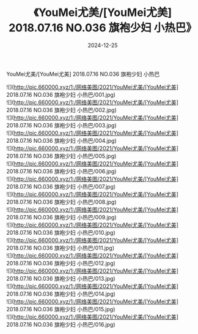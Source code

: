 ﻿---
layout: post
title:  《YouMei尤美/[YouMei尤美] 2018.07.16 NO.036 旗袍少妇 小热巴》
date:   2024-12-25
img: http://pic.660000.xyz/1:/网络美图/2021/YouMei尤美/[YouMei尤美] 2018.07.16 NO.036 旗袍少妇 小热巴/000.jpg
categories: [美女, 清纯, 唯美]
---

YouMei尤美/[YouMei尤美] 2018.07.16 NO.036 旗袍少妇 小热巴

 ![](http://pic.660000.xyz/1:/网络美图/2021/YouMei尤美/[YouMei尤美] 2018.07.16 NO.036 旗袍少妇 小热巴/001.jpg) <br>![](http://pic.660000.xyz/1:/网络美图/2021/YouMei尤美/[YouMei尤美] 2018.07.16 NO.036 旗袍少妇 小热巴/002.jpg) <br>![](http://pic.660000.xyz/1:/网络美图/2021/YouMei尤美/[YouMei尤美] 2018.07.16 NO.036 旗袍少妇 小热巴/003.jpg) <br>![](http://pic.660000.xyz/1:/网络美图/2021/YouMei尤美/[YouMei尤美] 2018.07.16 NO.036 旗袍少妇 小热巴/004.jpg) <br>![](http://pic.660000.xyz/1:/网络美图/2021/YouMei尤美/[YouMei尤美] 2018.07.16 NO.036 旗袍少妇 小热巴/005.jpg) <br>![](http://pic.660000.xyz/1:/网络美图/2021/YouMei尤美/[YouMei尤美] 2018.07.16 NO.036 旗袍少妇 小热巴/006.jpg) <br>![](http://pic.660000.xyz/1:/网络美图/2021/YouMei尤美/[YouMei尤美] 2018.07.16 NO.036 旗袍少妇 小热巴/007.jpg) <br>![](http://pic.660000.xyz/1:/网络美图/2021/YouMei尤美/[YouMei尤美] 2018.07.16 NO.036 旗袍少妇 小热巴/008.jpg) <br>![](http://pic.660000.xyz/1:/网络美图/2021/YouMei尤美/[YouMei尤美] 2018.07.16 NO.036 旗袍少妇 小热巴/009.jpg) <br>![](http://pic.660000.xyz/1:/网络美图/2021/YouMei尤美/[YouMei尤美] 2018.07.16 NO.036 旗袍少妇 小热巴/010.jpg) <br>![](http://pic.660000.xyz/1:/网络美图/2021/YouMei尤美/[YouMei尤美] 2018.07.16 NO.036 旗袍少妇 小热巴/011.jpg) <br>![](http://pic.660000.xyz/1:/网络美图/2021/YouMei尤美/[YouMei尤美] 2018.07.16 NO.036 旗袍少妇 小热巴/012.jpg) <br>![](http://pic.660000.xyz/1:/网络美图/2021/YouMei尤美/[YouMei尤美] 2018.07.16 NO.036 旗袍少妇 小热巴/013.jpg) <br>![](http://pic.660000.xyz/1:/网络美图/2021/YouMei尤美/[YouMei尤美] 2018.07.16 NO.036 旗袍少妇 小热巴/014.jpg) <br>![](http://pic.660000.xyz/1:/网络美图/2021/YouMei尤美/[YouMei尤美] 2018.07.16 NO.036 旗袍少妇 小热巴/015.jpg) <br>![](http://pic.660000.xyz/1:/网络美图/2021/YouMei尤美/[YouMei尤美] 2018.07.16 NO.036 旗袍少妇 小热巴/016.jpg) <br>